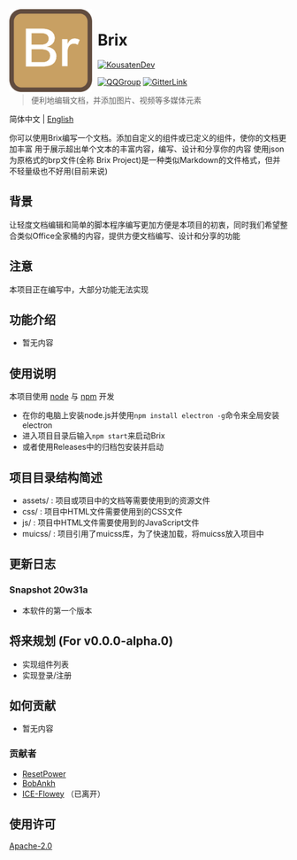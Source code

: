 <img width="150" height="150" align="left" style="float: left; margin: 0 10px 0 0;" alt="Brix Logo" src="assets/Brix.png">

# Brix

[![KousatenDev](https://img.shields.io/badge/Development-Kousaten-00bfff?style=flat-square)](https://github.com/kousaten)

[![QQGroup](https://img.shields.io/badge/QQGroup-698353248-f28258?style=flat-square)](https://www.baidu.com/s?ie=utf-8&f=3&rsv_bp=1&tn=monline_4_dg&wd=%E7%9F%A5%E9%81%93%E7%BE%A4%E5%8F%B7%E6%80%8E%E4%B9%88%E5%8A%A0%E5%85%A5qq%E7%BE%A4&oq=%25E9%25A2%259C%25E8%2589%25B2%25E4%25BB%25A3%25E7%25A0%2581&rsv_pq=8c4a645200028faa&rsv_t=20e9%2F5gduFOE5yCsOQR20aVWEthO5RkUtczlS30RHTZTWL70fvnBebZ2IXUflLheYJiY&rqlang=cn&rsv_enter=1&rsv_dl=ts_2&rsv_sug3=15&rsv_sug1=6&rsv_sug7=100&rsv_sug2=1&rsv_btype=t&prefixsug=%25E7%259F%25A5%25E9%2581%2593%25E7%25BE%25A4%25E5%258F%25B7&rsp=2&inputT=3826&rsv_sug4=3964)
[![GitterLink](https://img.shields.io/badge/ChatOn-Gitter-177cb0?style=flat-square)](https://gitter.im/Kousaten-Dev/community?utm_source=badge&utm_medium=badge&utm_campaign=pr-badge)

> 便利地编辑文档，并添加图片、视频等多媒体元素

简体中文 | [English](README.en.md)

你可以使用Brix编写一个文档。添加自定义的组件或已定义的组件，使你的文档更加丰富
用于展示超出单个文本的丰富内容，编写、设计和分享你的内容
使用json为原格式的brp文件(全称 Brix Project)是一种类似Markdown的文件格式，但并不轻量级也不好用(目前来说)

## 背景

让轻度文档编辑和简单的脚本程序编写更加方便是本项目的初衷，同时我们希望整合类似Office全家桶的内容，提供方便文档编写、设计和分享的功能

## 注意

本项目正在编写中，大部分功能无法实现

## 功能介绍

- 暂无内容

## 使用说明

本项目使用 [node](https://nodejs.org/en/) 与 [npm](https://www.npmjs.com/) 开发

- 在你的电脑上安装node.js并使用`npm install electron -g`命令来全局安装electron
- 进入项目目录后输入`npm start`来启动Brix
- 或者使用Releases中的归档包安装并启动

## 项目目录结构简述
<!-- js文件是作为相关源文件还是脚本作用的呢？不应当采用js的名称，可能采用src或者script更好，这一点可以讨论-->

- assets/ : 项目或项目中的文档等需要使用到的资源文件
- css/ : 项目中HTML文件需要使用到的CSS文件
- js/ : 项目中HTML文件需要使用到的JavaScript文件
- muicss/ : 项目引用了muicss库，为了快速加载，将muicss放入项目中

## 更新日志
<!-- changelog 建议采用单独文件，可以参考我写的有关自动化changelog的github action以及其结果，单独的changelog文件相对规范而清晰一些-->
### Snapshot 20w31a

- 本软件的第一个版本

## 将来规划 (For v0.0.0-alpha.0)

- 实现组件列表
- 实现登录/注册

## 如何贡献
<!--这一部分需要等补充完善了code_of_conduct和contributing之后在加以完善-->
- 暂无内容

### 贡献者

- [ResetPower](https://github.com/ResetPower)
- [BobAnkh](https://github.com/BobAnkh)
- [ICE-Flowey](https://github.com/ICE-Flowey) （已离开）

## 使用许可

[Apache-2.0](LICENSE)
